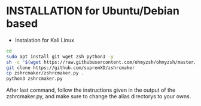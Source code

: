 # INSTALLATION for Ubuntu/Debian based
+ Instalation for Kali Linux
```bash
cd
sudo apt install git wget zsh python3 -y
sh -c "$(wget https://raw.githubusercontent.com/ohmyzsh/ohmyzsh/master/tools/install.sh -O -)"
git clone https://github.com/supremXD/zshrcmaker
cp zshrcmaker/zshrcmaker.py .
python3 zshrcmaker.py
```
After last command, follow the instructions given in the output of the zshrcmaker.py, and make sure to change the alias
directorys to your owns.
